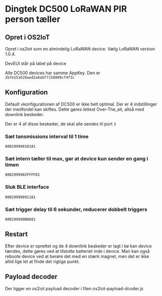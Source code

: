 # Dingtek DC500 LoRaWAN PIR person tæller

## Opret i OS2IoT
Opret i os2iot som en almindelig LoRaWAN device. Vælg LoRaWAN version 1.0.4.

DevEUI står på label på device

Alle DC500 devices har samme AppKey. Den er `2b7e151628aed2a6abf7158809cf4f3c`

## Konfiguration

Default vkonfigurationen af DC500 er ikke helt optimal. 
Der er 4 indstillinger der medfordel kan skiftes. 
Dette gøres lettest Over-The_ait, altså med downlink beskeder.

Der er 4 af disse beskeder, de skal alle sendes til port `3`

### Sæt tansmissions interval til 1 time
```
80029999010181
```
### Sæt intern tæller til max, gør at device kun sender en gang i timen
```
8002999902FFFF81
```

### Sluk BLE interface
```
80029999091181
```

### Sæt trigger delay til 6 sekunder, reducerer dobbelt triggers
```
800299990B0681
```

## Restart
Efter device er oprettet og de 4 downlink beskeder er lagt i kø kan device tændes, 
dette gøres ved at tilslutte batteriet inde i device. 
Man kan også reboote device ved at berøre det med en stærk magnet, 
men det er ikke altid lige let at finde det rigtige punkt.


## Payload decoder
Der ligger en os2iot payload decoder i filen os2iot-payload-dcoder.js
